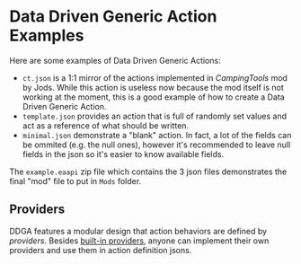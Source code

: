 # Data Driven Generic Action Examples

Here are some examples of Data Driven Generic Actions:
- `ct.json` is a 1:1 mirror of the actions implemented in *CampingTools* mod by Jods. While this action is useless now because the mod itself is not working at the moment, this is a good example of how to create a Data Driven Generic Action.
- `template.json` provides an action that is full of randomly set values and act as a reference of what should be written.
- `minimal.json` demonstrate a "blank" action. In fact, a lot of the fields can be ommited (e.g. the null ones), however it's recommended to leave null fields in the json so it's easier to know available fields.

The `example.eaapi` zip file which contains the 3 json files demonstrates the final "mod" file to put in `Mods` folder.

## Providers

DDGA features a modular design that action behaviors are defined by *providers*. Besides [built-in providers](../ProviderImplmentations/), anyone can implement their own providers and use them in action definition jsons.